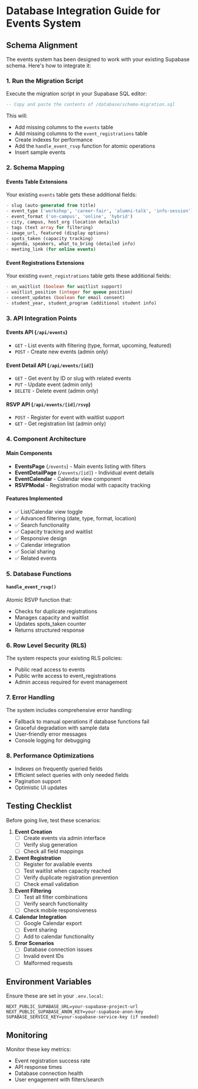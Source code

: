 # Database Integration Guide for Events System

## Schema Alignment

The events system has been designed to work with your existing Supabase schema. Here's how to integrate it:

### 1. Run the Migration Script

Execute the migration script in your Supabase SQL editor:

```sql
-- Copy and paste the contents of /database/schema-migration.sql
```

This will:
- Add missing columns to the `events` table
- Add missing columns to the `event_registrations` table
- Create indexes for performance
- Add the `handle_event_rsvp` function for atomic operations
- Insert sample events

### 2. Schema Mapping

#### Events Table Extensions
Your existing `events` table gets these additional fields:
```sql
- slug (auto-generated from title)
- event_type ('workshop', 'career-fair', 'alumni-talk', 'info-session')
- event_format ('on-campus', 'online', 'hybrid')
- city, campus, host_org (location details)
- tags (text array for filtering)
- image_url, featured (display options)
- spots_taken (capacity tracking)
- agenda, speakers, what_to_bring (detailed info)
- meeting_link (for online events)
```

#### Event Registrations Extensions
Your existing `event_registrations` table gets these additional fields:
```sql
- on_waitlist (boolean for waitlist support)
- waitlist_position (integer for queue position)
- consent_updates (boolean for email consent)
- student_year, student_program (additional student info)
```

### 3. API Integration Points

#### Events API (`/api/events`)
- `GET` - List events with filtering (type, format, upcoming, featured)
- `POST` - Create new events (admin only)

#### Event Detail API (`/api/events/[id]`)
- `GET` - Get event by ID or slug with related events
- `PUT` - Update event (admin only)
- `DELETE` - Delete event (admin only)

#### RSVP API (`/api/events/[id]/rsvp`)
- `POST` - Register for event with waitlist support
- `GET` - Get registration list (admin only)

### 4. Component Architecture

#### Main Components
- **EventsPage** (`/events`) - Main events listing with filters
- **EventDetailPage** (`/events/[id]`) - Individual event details
- **EventCalendar** - Calendar view component
- **RSVPModal** - Registration modal with capacity tracking

#### Features Implemented
- ✅ List/Calendar view toggle
- ✅ Advanced filtering (date, type, format, location)
- ✅ Search functionality
- ✅ Capacity tracking and waitlist
- ✅ Responsive design
- ✅ Calendar integration
- ✅ Social sharing
- ✅ Related events

### 5. Database Functions

#### `handle_event_rsvp()`
Atomic RSVP function that:
- Checks for duplicate registrations
- Manages capacity and waitlist
- Updates spots_taken counter
- Returns structured response

### 6. Row Level Security (RLS)

The system respects your existing RLS policies:
- Public read access to events
- Public write access to event_registrations
- Admin access required for event management

### 7. Error Handling

The system includes comprehensive error handling:
- Fallback to manual operations if database functions fail
- Graceful degradation with sample data
- User-friendly error messages
- Console logging for debugging

### 8. Performance Optimizations

- Indexes on frequently queried fields
- Efficient select queries with only needed fields
- Pagination support
- Optimistic UI updates

## Testing Checklist

Before going live, test these scenarios:

1. **Event Creation**
   - [ ] Create events via admin interface
   - [ ] Verify slug generation
   - [ ] Check all field mappings

2. **Event Registration**
   - [ ] Register for available events
   - [ ] Test waitlist when capacity reached
   - [ ] Verify duplicate registration prevention
   - [ ] Check email validation

3. **Event Filtering**
   - [ ] Test all filter combinations
   - [ ] Verify search functionality
   - [ ] Check mobile responsiveness

4. **Calendar Integration**
   - [ ] Google Calendar export
   - [ ] Event sharing
   - [ ] Add to calendar functionality

5. **Error Scenarios**
   - [ ] Database connection issues
   - [ ] Invalid event IDs
   - [ ] Malformed requests

## Environment Variables

Ensure these are set in your `.env.local`:
```
NEXT_PUBLIC_SUPABASE_URL=your-supabase-project-url
NEXT_PUBLIC_SUPABASE_ANON_KEY=your-supabase-anon-key
SUPABASE_SERVICE_KEY=your-supabase-service-key (if needed)
```

## Monitoring

Monitor these key metrics:
- Event registration success rate
- API response times
- Database connection health
- User engagement with filters/search